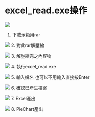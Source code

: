 # excel_read.exe操作
![](https://i.imgur.com/2rocP5G.png)
1. 下載示範用rar

![](https://i.imgur.com/rZv3JAz.png)
2. 對此rar解壓縮

![](https://i.imgur.com/OOHs6PS.png)
3. 解壓縮完之內容物

![](https://i.imgur.com/Sf1fkD6.png)
4. 執行excel_read.exe

![](https://i.imgur.com/dU3k6Xe.png)
5. 輸入檔名 也可以不用輸入直接按Enter

![](https://i.imgur.com/66yWesN.png)
6. 確認已產生檔案

![](https://i.imgur.com/iME1QSI.png)
7. Excel產出


![](https://i.imgur.com/D1xrpB5.png)
8. PieChart產出